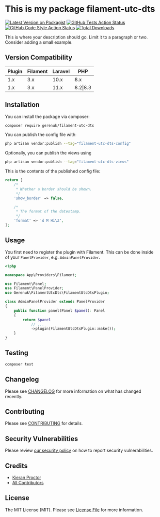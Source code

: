 # This is my package filament-utc-dts

[![Latest Version on Packagist](https://img.shields.io/packagist/v/gerenuk/filament-utc-dts.svg?style=flat-square)](https://packagist.org/packages/gerenuk/filament-utc-dts)
[![GitHub Tests Action Status](https://img.shields.io/github/actions/workflow/status/gerenuk/filament-utc-dts/run-tests.yml?branch=main&label=tests&style=flat-square)](https://github.com/gerenuk/filament-utc-dts/actions?query=workflow%3Arun-tests+branch%3Amain)
[![GitHub Code Style Action Status](https://img.shields.io/github/actions/workflow/status/gerenuk/filament-utc-dts/fix-php-code-styling.yml?branch=main&label=code%20style&style=flat-square)](https://github.com/gerenuk/filament-utc-dts/actions?query=workflow%3A"Fix+PHP+code+styling"+branch%3Amain)
[![Total Downloads](https://img.shields.io/packagist/dt/gerenuk/filament-utc-dts.svg?style=flat-square)](https://packagist.org/packages/gerenuk/filament-utc-dts)

This is where your description should go. Limit it to a paragraph or two. Consider adding a small example.

## Version Compatibility

| Plugin | Filament | Laravel | PHP      |
|--------|----------|---------|----------|
| 1.x    | 3.x      | 10.x    | 8.x      |
| 1.x    | 3.x      | 11.x    | 8.2\|8.3 |

## Installation

You can install the package via composer:

```bash
composer require gerenuk/filament-utc-dts
```

You can publish the config file with:

```bash
php artisan vendor:publish --tag="filament-utc-dts-config"
```

Optionally, you can publish the views using

```bash
php artisan vendor:publish --tag="filament-utc-dts-views"
```

This is the contents of the published config file:

```php
return [
    /*
     * Whether a border should be shown.
     */
    'show_border' => false,

    /*
     * The format of the datestamp.
     */
    'format' => 'd M Hi\Z',
];
```

## Usage

You first need to register the plugin with Filament. This can be done inside of your `PanelProvider`, e.g. `AdminPanelProvider`.

```php
<?php

namespace App\Providers\Filament;

use Filament\Panel;
use Filament\PanelProvider;
use Gerenuk\FilamentUtcDts\FilamentUtcDtsPlugin;

class AdminPanelProvider extends PanelProvider
{
    public function panel(Panel $panel): Panel
    {
        return $panel
            // ...
            ->plugin(FilamentUtcDtsPlugin::make());
    }
}
```

## Testing

```bash
composer test
```

## Changelog

Please see [CHANGELOG](CHANGELOG.md) for more information on what has changed recently.

## Contributing

Please see [CONTRIBUTING](.github/CONTRIBUTING.md) for details.

## Security Vulnerabilities

Please review [our security policy](../../security/policy) on how to report security vulnerabilities.

## Credits

- [Kieran Proctor](https://github.com/KieranLProctor)
- [All Contributors](../../contributors)

## License

The MIT License (MIT). Please see [License File](LICENSE.md) for more information.
